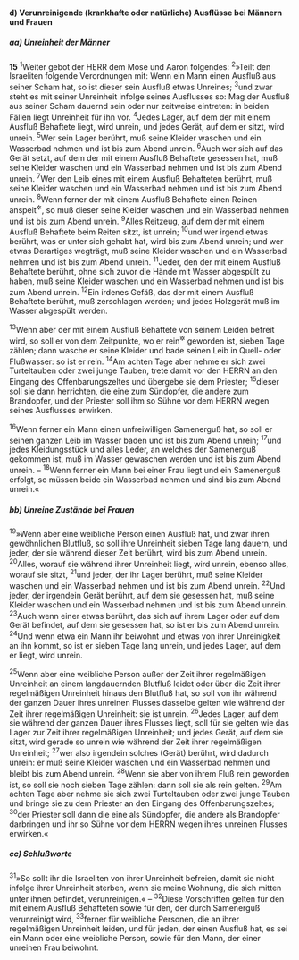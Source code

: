#### d) Verunreinigende (krankhafte oder natürliche) Ausflüsse bei Männern und Frauen

##### aa) Unreinheit der Männer

__15__
<sup>1</sup>Weiter gebot der HERR dem Mose und Aaron folgendes:
<sup>2</sup>»Teilt den Israeliten folgende Verordnungen mit: Wenn ein Mann einen Ausfluß aus seiner Scham hat, so ist dieser sein Ausfluß etwas Unreines;
<sup>3</sup>und zwar steht es mit seiner Unreinheit infolge seines Ausflusses so: Mag der Ausfluß aus seiner Scham dauernd sein oder nur zeitweise eintreten: in beiden Fällen liegt Unreinheit für ihn vor.
<sup>4</sup>Jedes Lager, auf dem der mit einem Ausfluß Behaftete liegt, wird unrein, und jedes Gerät, auf dem er sitzt, wird unrein.
<sup>5</sup>Wer sein Lager berührt, muß seine Kleider waschen und ein Wasserbad nehmen und ist bis zum Abend unrein.
<sup>6</sup>Auch wer sich auf das Gerät setzt, auf dem der mit einem Ausfluß Behaftete gesessen hat, muß seine Kleider waschen und ein Wasserbad nehmen und ist bis zum Abend unrein.
<sup>7</sup>Wer den Leib eines mit einem Ausfluß Behafteten berührt, muß seine Kleider waschen und ein Wasserbad nehmen und ist bis zum Abend unrein.
<sup>8</sup>Wenn ferner der mit einem Ausfluß Behaftete einen Reinen anspeit<sup title="oder: mit seinem Speichel beschmutzt">&#x2732;</sup>, so muß dieser seine Kleider waschen und ein Wasserbad nehmen und ist bis zum Abend unrein.
<sup>9</sup>Alles Reitzeug, auf dem der mit einem Ausfluß Behaftete beim Reiten sitzt, ist unrein;
<sup>10</sup>und wer irgend etwas berührt, was er unter sich gehabt hat, wird bis zum Abend unrein; und wer etwas Derartiges wegträgt, muß seine Kleider waschen und ein Wasserbad nehmen und ist bis zum Abend unrein.
<sup>11</sup>Jeder, den der mit einem Ausfluß Behaftete berührt, ohne sich zuvor die Hände mit Wasser abgespült zu haben, muß seine Kleider waschen und ein Wasserbad nehmen und ist bis zum Abend unrein.
<sup>12</sup>Ein irdenes Gefäß, das der mit einem Ausfluß Behaftete berührt, muß zerschlagen werden; und jedes Holzgerät muß im Wasser abgespült werden.

<sup>13</sup>Wenn aber der mit einem Ausfluß Behaftete von seinem Leiden befreit wird, so soll er von dem Zeitpunkte, wo er rein<sup title="= gesund">&#x2732;</sup> geworden ist, sieben Tage zählen; dann wasche er seine Kleider und bade seinen Leib in Quell- oder Flußwasser: so ist er rein.
<sup>14</sup>Am achten Tage aber nehme er sich zwei Turteltauben oder zwei junge Tauben, trete damit vor den HERRN an den Eingang des Offenbarungszeltes und übergebe sie dem Priester;
<sup>15</sup>dieser soll sie dann herrichten, die eine zum Sündopfer, die andere zum Brandopfer, und der Priester soll ihm so Sühne vor dem HERRN wegen seines Ausflusses erwirken.

<sup>16</sup>Wenn ferner ein Mann einen unfreiwilligen Samenerguß hat, so soll er seinen ganzen Leib im Wasser baden und ist bis zum Abend unrein;
<sup>17</sup>und jedes Kleidungsstück und alles Leder, an welches der Samenerguß gekommen ist, muß im Wasser gewaschen werden und ist bis zum Abend unrein. –
<sup>18</sup>Wenn ferner ein Mann bei einer Frau liegt und ein Samenerguß erfolgt, so müssen beide ein Wasserbad nehmen und sind bis zum Abend unrein.«

##### bb) Unreine Zustände bei Frauen

<sup>19</sup>»Wenn aber eine weibliche Person einen Ausfluß hat, und zwar ihren gewöhnlichen Blutfluß, so soll ihre Unreinheit sieben Tage lang dauern, und jeder, der sie während dieser Zeit berührt, wird bis zum Abend unrein.
<sup>20</sup>Alles, worauf sie während ihrer Unreinheit liegt, wird unrein, ebenso alles, worauf sie sitzt,
<sup>21</sup>und jeder, der ihr Lager berührt, muß seine Kleider waschen und ein Wasserbad nehmen und ist bis zum Abend unrein.
<sup>22</sup>Und jeder, der irgendein Gerät berührt, auf dem sie gesessen hat, muß seine Kleider waschen und ein Wasserbad nehmen und ist bis zum Abend unrein.
<sup>23</sup>Auch wenn einer etwas berührt, das sich auf ihrem Lager oder auf dem Gerät befindet, auf dem sie gesessen hat, so ist er bis zum Abend unrein.
<sup>24</sup>Und wenn etwa ein Mann ihr beiwohnt und etwas von ihrer Unreinigkeit an ihn kommt, so ist er sieben Tage lang unrein, und jedes Lager, auf dem er liegt, wird unrein.

<sup>25</sup>Wenn aber eine weibliche Person außer der Zeit ihrer regelmäßigen Unreinheit an einem langdauernden Blutfluß leidet oder über die Zeit ihrer regelmäßigen Unreinheit hinaus den Blutfluß hat, so soll von ihr während der ganzen Dauer ihres unreinen Flusses dasselbe gelten wie während der Zeit ihrer regelmäßigen Unreinheit: sie ist unrein.
<sup>26</sup>Jedes Lager, auf dem sie während der ganzen Dauer ihres Flusses liegt, soll für sie gelten wie das Lager zur Zeit ihrer regelmäßigen Unreinheit; und jedes Gerät, auf dem sie sitzt, wird gerade so unrein wie während der Zeit ihrer regelmäßigen Unreinheit;
<sup>27</sup>wer also irgendein solches (Gerät) berührt, wird dadurch unrein: er muß seine Kleider waschen und ein Wasserbad nehmen und bleibt bis zum Abend unrein.
<sup>28</sup>Wenn sie aber von ihrem Fluß rein geworden ist, so soll sie noch sieben Tage zählen: dann soll sie als rein gelten.
<sup>29</sup>Am achten Tage aber nehme sie sich zwei Turteltauben oder zwei junge Tauben und bringe sie zu dem Priester an den Eingang des Offenbarungszeltes;
<sup>30</sup>der Priester soll dann die eine als Sündopfer, die andere als Brandopfer darbringen und ihr so Sühne vor dem HERRN wegen ihres unreinen Flusses erwirken.«

##### cc) Schlußworte

<sup>31</sup>»So sollt ihr die Israeliten von ihrer Unreinheit befreien, damit sie nicht infolge ihrer Unreinheit sterben, wenn sie meine Wohnung, die sich mitten unter ihnen befindet, verunreinigen.« –
<sup>32</sup>Diese Vorschriften gelten für den mit einem Ausfluß Behafteten sowie für den, der durch Samenerguß verunreinigt wird,
<sup>33</sup>ferner für weibliche Personen, die an ihrer regelmäßigen Unreinheit leiden, und für jeden, der einen Ausfluß hat, es sei ein Mann oder eine weibliche Person, sowie für den Mann, der einer unreinen Frau beiwohnt.